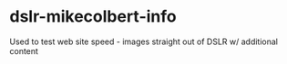 # dslr-mikecolbert-info
Used to test web site speed - images straight out of DSLR w/ additional content
